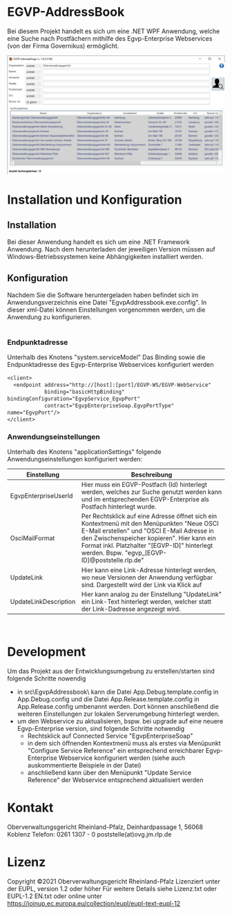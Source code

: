 
# EGVP-AddressBook
Bei diesem Projekt handelt es sich um eine .NET WPF Anwendung, welche eine Suche nach Postfächern mithilfe des Egvp-Enterprise Webservices (von der Firma Governikus) ermöglicht.

![Grafische Benutzerschnittstelle](Screenshot.png)

# Installation und Konfiguration

## Installation
Bei dieser Anwendung handelt es sich um eine .NET Framework Anwendung. Nach dem herunterladen der jeweiligen Version müssen auf Windows-Betriebssystemen keine Abhängigkeiten installiert werden.

## Konfiguration
Nachdem Sie die Software heruntergeladen haben befindet sich im Anwendungsverzeichnis eine Datei "EgvpAddressbook.exe.config". In dieser xml-Datei können Einstellungen vorgenommen werden, um die Anwendung zu konfigurieren. <br>
<br>

### Endpunktadresse

Unterhalb des Knotens "system.serviceModel" Das Binding sowie die Endpunktadresse des Egvp-Enterprise Webservices konfiguriert werden
```
<client>
  <endpoint address="http://[host]:[port]/EGVP-WS/EGVP-WebService"
            binding="basicHttpBinding" bindingConfiguration="EgvpService_EgvpPort"
            contract="EgvpEnterpriseSoap.EgvpPortType" name="EgvpPort"/>
</client>
```

### Anwendungseinstellungen
Unterhalb des Knotens "applicationSettings" folgende Anwendungseinstellungen konfiguriert werden:

|Einstellung|Beschreibung|
|-------------|--------|
|EgvpEnterpriseUserId |Hier muss ein EGVP-Postfach (Id) hinterlegt werden, welches zur Suche genutzt werden kann und im entsprechenden EGVP-Enterprise als Postfach hinterlegt wurde.|
|OsciMailFormat|Per Rechtsklick auf eine Adresse öffnet sich ein Kontextmenü mit den Menüpunkten "Neue OSCI E-Mail erstellen" und "OSCI E-Mail Adresse in den Zwischenspeicher kopieren". Hier kann ein Format inkl. Platzhalter "[EGVP-ID]" hinterlegt werden. Bspw. "egvp_[EGVP-ID]@poststelle.rlp.de" |
|UpdateLink|Hier kann eine Link-Adresse hinterlegt werden, wo neue Versionen der Anwendung verfügbar sind. Dargestellt wird der Link via Klick auf |
|UpdateLinkDescription|Hier kann analog zu der Einstellung "UpdateLink" ein Link-Text hinterlegt werden, welcher statt der Link-Dadresse angezeigt wird.|

<br>

# Development

Um das Projekt aus der Entwicklungsumgebung zu erstellen/starten sind folgende Schritte nowendig
- in src\EgvpAddressbook\ kann die Datei App.Debug.template.config in App.Debug.config und die Datei App.Release.template.config in App.Release.config umbenannt werden. Dort können anschließend die weiteren Einstellungen zur lokalen Serverumgebung hinterlegt werden.
- um den Webservice zu aktualisieren, bspw. bei upgrade auf eine neuere Egvp-Enterprise version, sind folgende Schritte notwendig
  - Rechtsklick auf Connected Service "EgvpEnterpriseSoap" 
  - in dem sich öffnenden Kontextmenü muss als erstes via Menüpunkt "Configure Service Reference" ein entsprechend erreichbarer Egvp-Enterprise Webservice konfiguriert werden (siehe auch auskommentierte Beispiele in der Datei)
  - anschließend kann über den Menüpunkt "Update Service Reference" der Webservice entsprechend aktualisiert werden

# Kontakt

Oberverwaltungsgericht Rheinland-Pfalz, Deinhardpassage 1, 56068 Koblenz 
Telefon: 0261 1307 - 0
poststelle(at)ovg.jm.rlp.de

# Lizenz

Copyright ©2021 Oberverwaltungsgericht Rheinland-Pfalz 
Lizenziert unter der EUPL, version 1.2 oder höher
Für weitere Details siehe Lizenz.txt oder EUPL-1.2 EN.txt
oder online unter https://joinup.ec.europa.eu/collection/eupl/eupl-text-eupl-12